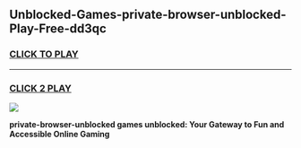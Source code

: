 
## Unblocked-Games-private-browser-unblocked-Play-Free-dd3qc
<h3>
<a href="https://premium76.site?title=private-browser-unblocked&ref=20M">CLICK TO PLAY</a></h3>
<hr>

<h3>
<a href="https://premium76.site?title=private-browser-unblocked&ref=20M">CLICK 2 PLAY</a>
  
</h3>

<a href="https://premium76.site?title=private-browser-unblocked&ref=19M"><img src="https://clearcache.store/games.png"></a>


**private-browser-unblocked games unblocked: Your Gateway to Fun and Accessible Online Gaming**
